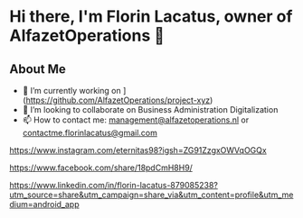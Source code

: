 # Hi there, I'm Florin Lacatus, owner of AlfazetOperations 👋

## About Me
- 🔭 I’m currently working on ](https://github.com/AlfazetOperations/project-xyz)
- 👯 I’m looking to collaborate on Business Administration Digitalization 
- 📫 How to contact me: management@alfazetoperations.nl or contactme.florinlacatus@gmail.com

https://www.instagram.com/eternitas98?igsh=ZG91ZzgxOWVqOGQx

https://www.facebook.com/share/18pdCmH8H9/

https://www.linkedin.com/in/florin-lacatus-879085238?utm_source=share&utm_campaign=share_via&utm_content=profile&utm_medium=android_app